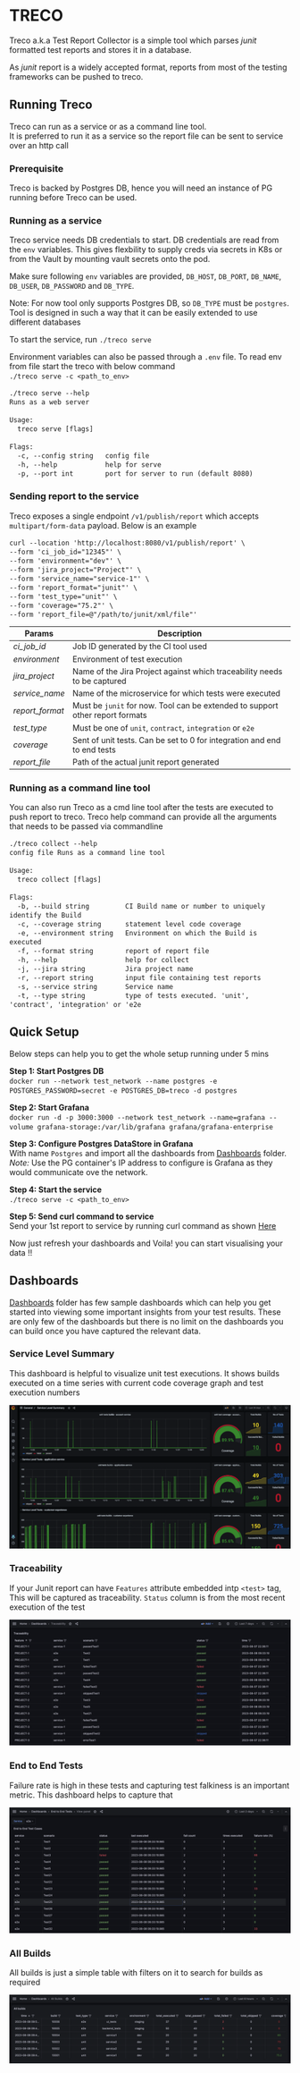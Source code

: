 # TRECO

Treco a.k.a Test Report Collector is a simple tool which parses _junit_ formatted test reports and stores it in a database.  

As _junit_ report is a widely accepted format, reports from most of the testing frameworks can be pushed to treco.

## Running Treco
Treco can run as a service or as a command line tool.  
It is preferred to run it as a service so the report file can be sent to service over an http call

### Prerequisite
Treco is backed by Postgres DB, hence you will need an instance of PG running before Treco can be used.

### Running as a service
Treco service needs DB credentials to start. DB credentials are read from the `env` variables.   This gives flexbility to supply creds via secrets in K8s or from the Vault by mounting vault secrets onto the pod.

Make sure following `env` variables are provided, `DB_HOST`, `DB_PORT`, `DB_NAME`, `DB_USER`, `DB_PASSWORD` and `DB_TYPE`.   

Note: For now tool only supports Postgres DB, so `DB_TYPE` must be `postgres`. Tool is designed in such a way that it can be easily extended to use different databases

To start the service, run `./treco serve`

Environment variables can also be passed through a `.env` file. To read env from file start the treco with below command  
`./treco serve -c <path_to_env>`

```
./treco serve --help                                    
Runs as a web server

Usage:
  treco serve [flags]

Flags:
  -c, --config string   config file
  -h, --help            help for serve
  -p, --port int        port for server to run (default 8080)
  ```

### Sending report to the service 
Treco exposes a single endpoint `/v1/publish/report` which accepts `multipart/form-data` payload. Below is an example
```
curl --location 'http://localhost:8080/v1/publish/report' \
--form 'ci_job_id="12345"' \
--form 'environment="dev"' \
--form 'jira_project="Project"' \
--form 'service_name="service-1"' \
--form 'report_format="junit"' \
--form 'test_type="unit"' \
--form 'coverage="75.2"' \
--form 'report_file=@"/path/to/junit/xml/file"'
```

| Params | Description |
|---------|---------------|
|*ci_job_id*    | Job ID generated by the CI tool used           
|*environment*  | Environment of test execution  
|*jira_project* | Name of the Jira Project against which traceability needs to be captured  
|*service_name* | Name of the microservice for which tests were executed  
|*report_format*| Must be `junit` for now. Tool can be extended to support other report formats  
|*test_type*    | Must be one of `unit`, `contract`, `integration` or `e2e`
|*coverage*     | Sent of unit tests. Can be set to 0 for integration and end to end tests
|*report_file*  | Path of the actual junit report generated


### Running as a command line tool
You can also run Treco as a cmd line tool after the tests are executed to push report to treco.
Treco help command can provide all the arguments that needs to be passed via commandline
```
./treco collect --help                                  
config file Runs as a command line tool

Usage:
  treco collect [flags]

Flags:
  -b, --build string         CI Build name or number to uniquely identify the Build
  -c, --coverage string      statement level code coverage
  -e, --environment string   Environment on which the Build is executed
  -f, --format string        report of report file
  -h, --help                 help for collect
  -j, --jira string          Jira project name
  -r, --report string        input file containing test reports
  -s, --service string       Service name
  -t, --type string          type of tests executed. 'unit', 'contract', 'integration' or 'e2e
```

## Quick Setup
Below steps can help you to get the whole setup running under 5 mins

__Step 1: Start Postgres DB__  
`docker run --network test_network --name postgres -e POSTGRES_PASSWORD=secret -e POSTGRES_DB=treco -d postgres`

__Step 2: Start Grafana__  
`docker run -d -p 3000:3000 --network test_network --name=grafana --volume grafana-storage:/var/lib/grafana grafana/grafana-enterprise`

__Step 3: Configure Postgres DataStore in Grafana__  
With name `Postgres` and import all the dashboards from [Dashboards](./dashboards) folder.  
*Note:* Use the PG container's IP address to configure is Grafana as they would communicate ove the network.

__Step 4: Start the service__  
`./treco serve -c <path_to_env>`  

__Step 5: Send curl command to service__  
Send your 1st report to service by running curl command as shown [Here](#sending-report-to-the-service)

Now just refresh your dashboards and Voila! you can start visualising your data !!


## Dashboards
[Dashboards](./dashboards) folder has few sample dashboards which can help you get started into viewing some important insights from your test results. These are only few of the dashboards but there is no limit on the dashboards you can build once you have captured the relevant data.

### Service Level Summary
This dashboard is helpful to visualize unit test executions. It shows builds executed on a time series with current code coverage graph and test execution numbers

![service level summary](./dashboards/images/service_level_summary.png)

### Traceability
If your Junit report can have `Features` attribute embedded intp `<test>` tag, This will be captured as traceability. `Status` column is from the most recent execution of the test

![traceability](./dashboards/images/traceability.png)

### End to End Tests
Failure rate is high in these tests and capturing test falkiness is an important metric. This dashboard helps to capture that

![end to end tests](./dashboards/images/e2e_tests.png)

### All Builds
All builds is just a simple table with filters on it to search for builds as required

![All builds](./dashboards/images/all_builds.png)